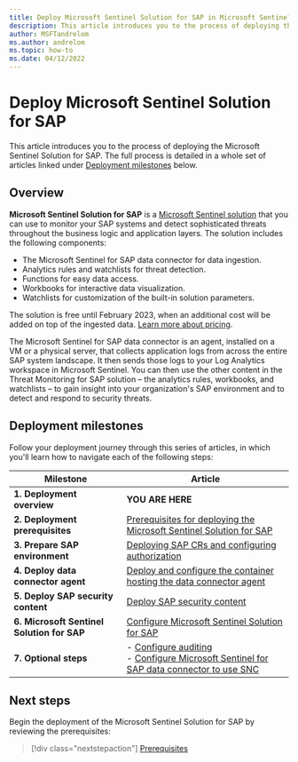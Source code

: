 ```yaml
---
title: Deploy Microsoft Sentinel Solution for SAP in Microsoft Sentinel
description: This article introduces you to the process of deploying the Microsoft Sentinel Solution for SAP.
author: MSFTandrelom
ms.author: andrelom
ms.topic: how-to
ms.date: 04/12/2022
---
```


# Deploy Microsoft Sentinel Solution for SAP

This article introduces you to the process of deploying the Microsoft Sentinel Solution for SAP. The full process is detailed in a whole set of articles linked under [Deployment milestones](#deployment-milestones) below.

## Overview

**Microsoft Sentinel Solution for SAP** is a [Microsoft Sentinel solution](../sentinel-solutions.md) that you can use to monitor your SAP systems and detect sophisticated threats throughout the business logic and application layers. The solution includes the following components:
- The Microsoft Sentinel for SAP data connector for data ingestion.
- Analytics rules and watchlists for threat detection.
- Functions for easy data access. 
- Workbooks for interactive data visualization. 
- Watchlists for customization of the built-in solution parameters.  

The solution is free until February 2023, when an additional cost will be added on top of the ingested data. [Learn more about pricing](https://azure.microsoft.com/pricing/offers/microsoft-sentinel-sap-promo/).  

The Microsoft Sentinel for SAP data connector is an agent, installed on a VM or a physical server, that collects application logs from across the entire SAP system landscape. It then sends those logs to your Log Analytics workspace in Microsoft Sentinel. You can then use the other content in the Threat Monitoring for SAP solution – the analytics rules, workbooks, and watchlists – to gain insight into your organization's SAP environment and to detect and respond to security threats.

## Deployment milestones

Follow your deployment journey through this series of articles, in which you'll learn how to navigate each of the following steps:

| Milestone | Article |
| --------- | ------- |
| **1. Deployment overview** | **YOU ARE HERE** |
| **2. Deployment prerequisites** | [Prerequisites for deploying the Microsoft Sentinel Solution for SAP](prerequisites-for-deploying-sap-continuous-threat-monitoring.md) |
| **3. Prepare SAP environment** | [Deploying SAP CRs and configuring authorization](preparing-sap.md) |
| **4. Deploy data connector agent** | [Deploy and configure the container hosting the data connector agent](deploy-data-connector-agent-container.md) |
| **5. Deploy SAP security content** | [Deploy SAP security content](deploy-sap-security-content.md)
| **6. Microsoft Sentinel Solution for SAP** | [Configure Microsoft Sentinel Solution for SAP](deployment-solution-configuration.md)
| **7. Optional steps** | - [Configure auditing](configure-audit.md)<br>- [Configure Microsoft Sentinel for SAP data connector to use SNC](configure-snc.md)

## Next steps

Begin the deployment of the Microsoft Sentinel Solution for SAP by reviewing the prerequisites:
> [!div class="nextstepaction"]
> [Prerequisites](prerequisites-for-deploying-sap-continuous-threat-monitoring.md)
